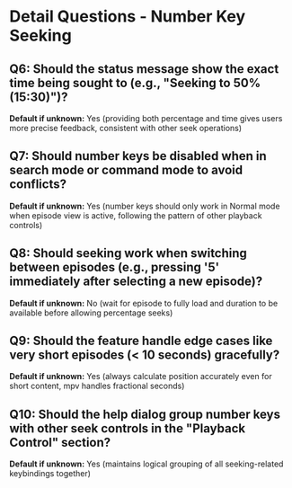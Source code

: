 # Detail Questions - Number Key Seeking

## Q6: Should the status message show the exact time being sought to (e.g., "Seeking to 50% (15:30)")?
**Default if unknown:** Yes (providing both percentage and time gives users more precise feedback, consistent with other seek operations)

## Q7: Should number keys be disabled when in search mode or command mode to avoid conflicts?
**Default if unknown:** Yes (number keys should only work in Normal mode when episode view is active, following the pattern of other playback controls)

## Q8: Should seeking work when switching between episodes (e.g., pressing '5' immediately after selecting a new episode)?
**Default if unknown:** No (wait for episode to fully load and duration to be available before allowing percentage seeks)

## Q9: Should the feature handle edge cases like very short episodes (< 10 seconds) gracefully?
**Default if unknown:** Yes (always calculate position accurately even for short content, mpv handles fractional seconds)

## Q10: Should the help dialog group number keys with other seek controls in the "Playback Control" section?
**Default if unknown:** Yes (maintains logical grouping of all seeking-related keybindings together)